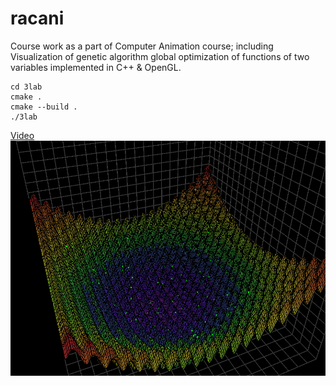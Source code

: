# racani
Course work as a part of Computer Animation course; including Visualization of genetic algorithm global optimization of functions of two variables implemented in C++ & OpenGL.

```
cd 3lab
cmake .
cmake --build .
./3lab
```
[Video](https://youtu.be/b7rksfEpddI)
![Screenshot](rastrigin.png "ScreenshotB")
